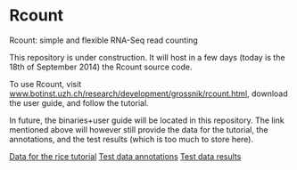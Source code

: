 Rcount
======

Rcount: simple and flexible RNA-Seq read counting

This repository is under construction. It will host in a few days (today is the 18th of September 2014) the Rcount source code.

To use Rcount, visit www.botinst.uzh.ch/research/development/grossnik/rcount.html, download the user guide, and follow the tutorial. 

In future, the binaries+user guide will be located in this repository. The link mentioned above will however still provide the data for the tutorial, the annotations, and the test results (which is too much to store here).

<a class="reference external" href="http://www.botinst.uzh.ch/static/rcount/rice_tutorial.zip">Data for the rice tutorial</a>
<a class="reference external" href="http://www.botinst.uzh.ch/static/rcount/test_data_annotations.zip">Test data annotations</a>
<a class="reference external" href="http://www.botinst.uzh.ch/static/rcount/test_data_results.zip">Test data results</a>


